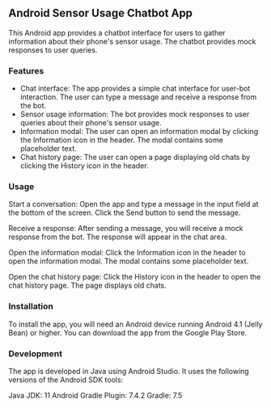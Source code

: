 ## Android Sensor Usage Chatbot App
This Android app provides a chatbot interface for users to gather information about their phone's sensor usage. The chatbot provides mock responses to user queries.

### Features
- Chat interface: The app provides a simple chat interface for user-bot interaction. The user can type a message and receive a response from the bot.
- Sensor usage information: The bot provides mock responses to user queries about their phone's sensor usage.
- Information modal: The user can open an information modal by clicking the Information icon in the header. The modal contains some placeholder text.
- Chat history page: The user can open a page displaying old chats by clicking the History icon in the header.

### Usage
Start a conversation: Open the app and type a message in the input field at the bottom of the screen. Click the Send button to send the message.

Receive a response: After sending a message, you will receive a mock response from the bot. The response will appear in the chat area.

Open the information modal: Click the Information icon in the header to open the information modal. The modal contains some placeholder text.

Open the chat history page: Click the History icon in the header to open the chat history page. The page displays old chats.

### Installation
To install the app, you will need an Android device running Android 4.1 (Jelly Bean) or higher. You can download the app from the Google Play Store.

### Development
The app is developed in Java using Android Studio. It uses the following versions of the Android SDK tools:

Java JDK: 11
Android Gradle Plugin: 7.4.2
Gradle: 7.5

